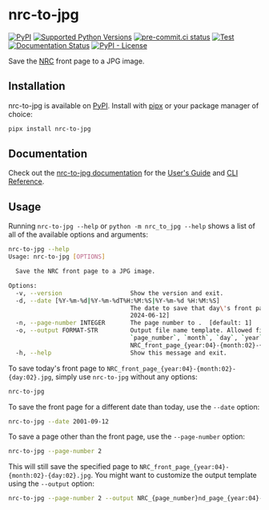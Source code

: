 <!-- start docs-include-index -->

# nrc-to-jpg

[![PyPI](https://img.shields.io/pypi/v/nrc-to-jpg)](https://img.shields.io/pypi/v/nrc-to-jpg)
[![Supported Python Versions](https://img.shields.io/pypi/pyversions/nrc-to-jpg)](https://pypi.org/project/nrc-to-jpg/)
[![pre-commit.ci status](https://results.pre-commit.ci/badge/github/sgraaf/nrc-to-jpg/main.svg)](https://results.pre-commit.ci/latest/github/sgraaf/nrc-to-jpg/main)
[![Test](https://github.com/sgraaf/nrc-to-jpg/actions/workflows/test.yml/badge.svg)](https://github.com/sgraaf/nrc-to-jpg/actions/workflows/test.yml)
[![Documentation Status](https://readthedocs.org/projects/nrc-to-jpg/badge/?version=latest)](https://nrc-to-jpg.readthedocs.io/en/latest/?badge=latest)
[![PyPI - License](https://img.shields.io/pypi/l/nrc-to-jpg)](https://img.shields.io/pypi/l/nrc-to-jpg)

Save the [NRC](https://www.nrc.nl/) front page to a JPG image.

<!-- end docs-include-index -->

## Installation

<!-- start docs-include-installation -->

nrc-to-jpg is available on [PyPI](https://pypi.org/project/nrc-to-jpg/). Install with [pipx](https://pypa.github.io/pipx/) or your package manager of choice:

```sh
pipx install nrc-to-jpg
```

<!-- end docs-include-installation -->

## Documentation

Check out the [nrc-to-jpg documentation](https://nrc-to-jpg.readthedocs.io/en/stable/) for the [User's Guide](https://nrc-to-jpg.readthedocs.io/en/stable/usage.html) and [CLI Reference](https://nrc-to-jpg.readthedocs.io/en/stable/cli.html).

## Usage

<!-- start docs-include-usage -->

Running `nrc-to-jpg --help` or `python -m nrc_to_jpg --help` shows a list of all of the available options and arguments:

<!-- [[[cog
import cog
from nrc_to_jpg import cli
from click.testing import CliRunner
runner = CliRunner()
result = runner.invoke(cli.cli, ["--help"], terminal_width=88)
help = result.output.replace("Usage: cli", "Usage: nrc-to-jpg").replace("'", "\\'")
cog.outl(f"\n```sh\nnrc-to-jpg --help\n{help.rstrip()}\n```\n")
]]] -->

```sh
nrc-to-jpg --help
Usage: nrc-to-jpg [OPTIONS]

  Save the NRC front page to a JPG image.

Options:
  -v, --version                   Show the version and exit.
  -d, --date [%Y-%m-%d|%Y-%m-%dT%H:%M:%S|%Y-%m-%d %H:%M:%S]
                                  The date to save that day\'s front page of.  [default:
                                  2024-06-12]
  -n, --page-number INTEGER       The page number to .  [default: 1]
  -o, --output FORMAT-STR         Output file name template. Allowed fields:
                                  `page_number`, `month`, `day`, `year`  [default:
                                  NRC_front_page_{year:04}-{month:02}-{day:02}.jpg]
  -h, --help                      Show this message and exit.
```

<!-- [[[end]]] -->

To save today's front page to `NRC_front_page_{year:04}-{month:02}-{day:02}.jpg`, simply use `nrc-to-jpg` without any options:

```sh
nrc-to-jpg
```

To save the front page for a different date than today, use the `--date` option:

```sh
nrc-to-jpg --date 2001-09-12
```

To save a page other than the front page, use the `--page-number` option:

```sh
nrc-to-jpg --page-number 2
```

This will still save the specified page to `NRC_front_page_{year:04}-{month:02}-{day:02}.jpg`. You might want to customize the output template using the `--output` option:

```sh
nrc-to-jpg --page-number 2 --output NRC_{page_number}nd_page_{year:04}-{month:02}-{day:02}.jpg
```

<!-- end docs-include-usage -->
